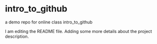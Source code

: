 # intro_to_github
a demo repo for online class intro_to_github

I am editing the README file. Adding some more details about the project description.
